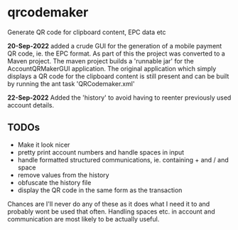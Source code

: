 # qrcodemaker
Generate QR code for clipboard content, EPC data etc

**20-Sep-2022** added a crude GUI for the generation of a mobile payment QR code, ie. the EPC format. As part of this the project was converted
to a Maven project. The maven project builds a 'runnable jar' for the AccountQRMakerGUI application. The original application
which simply displays a QR code for the clipboard content is still present and can be built by running the ant task 'QRCodemaker.xml'

**22-Sep-2022** Added the 'history' to avoid having to reenter previously used account details.

## TODOs
- Make it look nicer
- pretty print account numbers and handle spaces in input
- handle formatted structured communications, ie. containing + and / and space
- remove values from the history
- obfuscate the history file
- display the QR code in the same form as the transaction

Chances are I'll never do any of these as it does what I need it to and probably wont be used that often.
Handling spaces etc. in account and communication are most likely to be actually useful.